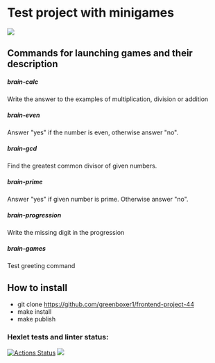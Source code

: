 # Test project with minigames
<a href="https://asciinema.org/a/bVSrRLdi95AD519nUPyhCaQYS" target="_blank"><img src="https://asciinema.org/a/bVSrRLdi95AD519nUPyhCaQYS.svg" /></a>

## Commands for launching games and their description
##### brain-calc
Write the answer to the examples of multiplication, division or addition
##### brain-even
Answer "yes" if the number is even, otherwise answer "no".
##### brain-gcd
Find the greatest common divisor of given numbers.
##### brain-prime
Answer "yes" if given number is prime. Otherwise answer "no".
##### brain-progression
Write the missing digit in the progression
##### brain-games
Test greeting command

## How to install
- git clone https://github.com/greenboxer1/frontend-project-44
- make install
- make publish

### Hexlet tests and linter status:
[![Actions Status](https://github.com/greenboxer1/frontend-project-44/workflows/hexlet-check/badge.svg)](https://github.com/greenboxer1/frontend-project-44/actions)
<a href="https://codeclimate.com/github/greenboxer1/frontend-project-44/maintainability"><img src="https://api.codeclimate.com/v1/badges/9602640f883955ae47b2/maintainability" /></a>
